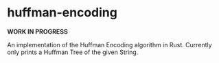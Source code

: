 # huffman-encoding

**WORK IN PROGRESS**

An implementation of the Huffman Encoding algorithm in Rust.
Currently only prints a Huffman Tree of the given String.
